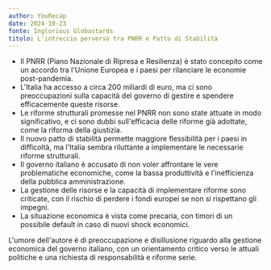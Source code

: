 ```yaml
---
author: YouRecap
date: 2024-10-23
fonte: Inglorious Globastards
titolo: L'intreccio perverso tra PNRR e Patto di Stabilità
---
```


- Il PNRR (Piano Nazionale di Ripresa e Resilienza) è stato concepito come un accordo tra l'Unione Europea e i paesi per rilanciare le economie post-pandemia.
- L'Italia ha accesso a circa 200 miliardi di euro, ma ci sono preoccupazioni sulla capacità del governo di gestire e spendere efficacemente queste risorse.
- Le riforme strutturali promesse nel PNRR non sono state attuate in modo significativo, e ci sono dubbi sull'efficacia delle riforme già adottate, come la riforma della giustizia.
- Il nuovo patto di stabilità permette maggiore flessibilità per i paesi in difficoltà, ma l'Italia sembra riluttante a implementare le necessarie riforme strutturali.
- Il governo italiano è accusato di non voler affrontare le vere problematiche economiche, come la bassa produttività e l'inefficienza della pubblica amministrazione.
- La gestione delle risorse e la capacità di implementare riforme sono criticate, con il rischio di perdere i fondi europei se non si rispettano gli impegni.
- La situazione economica è vista come precaria, con timori di un possibile default in caso di nuovi shock economici.

L'umore dell'autore è di preoccupazione e disillusione riguardo alla gestione economica del governo italiano, con un orientamento critico verso le attuali politiche e una richiesta di responsabilità e riforme serie.

